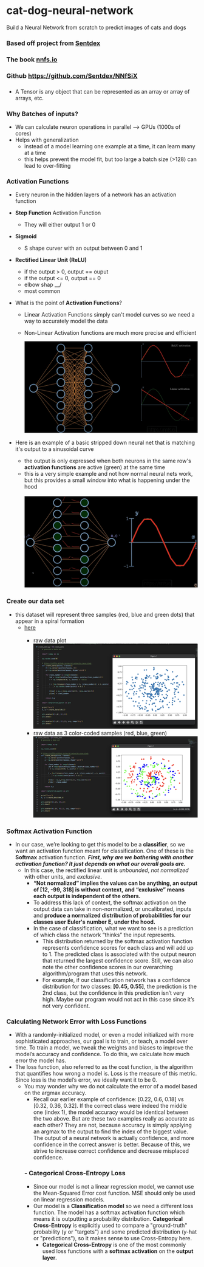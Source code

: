 # cat-dog-neural-network

Build a Neural Network from scratch to predict images of cats and dogs

### Based off project from [Sentdex](https://www.youtube.com/watch?v=Wo5dMEP_BbI&list=PLQVvvaa0QuDcjD5BAw2DxE6OF2tius3V3)

### The book [nnfs.io](https://nnfs.io/)

### Github https://github.com/Sentdex/NNfSiX

###

- A Tensor is any object that can be represented as an array or array of arrays, etc.

### Why Batches of inputs?

- We can calculate neuron operations in parallel --> GPUs (1000s of cores)
- Helps with generalization
  - instead of a model learning one example at a time, it can learn many at a time
  - this helps prevent the model fit, but too large a batch size (>128) can lead to over-fitting

### Activation Functions

- Every neuron in the hidden layers of a network has an activation function
- **Step Function** Activation Function
  - They will either output 1 or 0
- **Sigmoid**
  - S shape curver with an output between 0 and 1
- **Rectified Linear Unit (ReLU)**

  - if the output > 0, output == ouput
  - if the output <= 0, output == 0
  - elbow shap \_\_/
  - most common

- What is the point of **Activation Functions**?

  - Linear Activation Functions simply can't model curves
    so we need a way to accurately model the data
  - Non-Linear Activation functions are much more precise and efficient
    <br>

    ![linear-activation-function](https://github.com/kawgh1/cat-dog-neural-network/blob/main/images/linear%20activation%20function.png)

- Here is an example of a basic stripped down neural net that is matching it's output
  to a sinusoidal curve
  - the output is only expressed when both neurons in the same row's **activation functions** are active (green)
    at the same time
  - this is a very simple example and not how normal neural nets work, but this provides
    a small window into what is happening under the hood
    <br>
    <br>
    ![neural-net](https://raw.githubusercontent.com/kawgh1/cat-dog-neural-network/main/images/basic%20neural%20net.gif)

### Create our data set

- this dataset will represent three samples (red, blue and green dots) that appear in a spiral formation
  - [here](https://github.com/kawgh1/cat-dog-neural-network/blob/main/create_data.py)
    <br>
    <br>
    - raw data plot
      ![dataset1](https://raw.githubusercontent.com/kawgh1/cat-dog-neural-network/main/images/dataset1.png)
      <br>
    - raw data as 3 color-coded samples (red, blue, green)
      ![dataset1-rgb](https://raw.githubusercontent.com/kawgh1/cat-dog-neural-network/main/images/dataset1%20rgb.png)

### Softmax Activation Function

- In our case, we’re looking to get this model to be a **classifier**, so we want an activation function
  meant for classification. One of these is the **Softmax** activation function. **_First, why are we_**
  **_bothering with another activation function? It just depends on what our overall goals are._**
  - In this case, the rectified linear unit is _unbounded_, _not normalized_ with other units, and _exclusive_.
    - **“Not** **normalized” implies the values can be anything, an output of [12, -99, 318] is without context,**
      **and “exclusive” means each output is independent of the others.**
    - To address this lack of context, the softmax activation on the output data can take in non-normalized, or uncalibrated, inputs and **produce a normalized distribution of probabilities for our classes user Euler's number E, under the hood.**
    - In the case of classification, what we want to see is a prediction of which class the network “thinks” the input represents.
      - This distribution returned by the softmax activation function represents confidence scores for each
        class and will add up to 1. The predicted class is associated with the output neuron that returned
        the largest confidence score. Still, we can also note the other confidence scores in our overarching
        algorithm/program that uses this network.
      - For example, if our classification network has a confidence
        distribution for two classes: **[0.45, 0.55]**, the prediction is the 2nd class, but the confidence in
        this prediction isn’t very high. Maybe our program would not act in this case since it’s not very
        confident.

### Calculating Network Error with Loss Functions

- With a randomly-initialized model, or even a model initialized with more sophisticated
  approaches, our goal is to train, or teach, a model over time. To train a model, we tweak the
  weights and biases to improve the model’s accuracy and confidence. To do this, we calculate how
  much error the model has.
- The loss function, also referred to as the cost function, is the algorithm
  that quantifies how wrong a model is. Loss is the measure of this metric. Since loss is the model’s
  error, we ideally want it to be 0.
  - You may wonder why we do not calculate the error of a model based on the argmax accuracy.
    - Recall our earlier example of confidence: [0.22, 0.6, 0.18] vs [0.32, 0.36, 0.32].
      If the correct class were indeed the middle one (index 1), the model accuracy would be identical
      between the two above. But are these two examples really as accurate as each other? They are
      not, because accuracy is simply applying an argmax to the output to find the index of the biggest
      value. The output of a neural network is actually confidence, and more confidence in the correct
      answer is better. Because of this, we strive to increase correct confidence and decrease misplaced
      confidence.
    ### - Categorical Cross-Entropy Loss
    - Since our model is not a linear regression model, we cannot use the Mean-Squared Error cost function. MSE should only be used on linear regression models.
    - Our model is a **Classification model** so we need a different loss function. The model has a softmax activation function which means it is outputting a probability distribution. **Categorical Cross-Entropy** is explicitly used to compare a "ground-truth" probability (y or "targets") and some predicted distribution (y-hat or "predictions"), so it makes sense to use Cross-Entropy here.
      - **Categorical Cross-Entropy** is one of the most commonly used loss functions with a **softmax activation** on the **output layer**.

